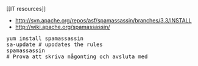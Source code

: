 [[IT resources]]

* http://svn.apache.org/repos/asf/spamassassin/branches/3.3/INSTALL
* http://wiki.apache.org/spamassassin/


<pre>
yum install spamassassin
sa-update # upodates the rules
spamassassin
# Prova att skriva någonting och avsluta med <ctrl-D>


</pre>
